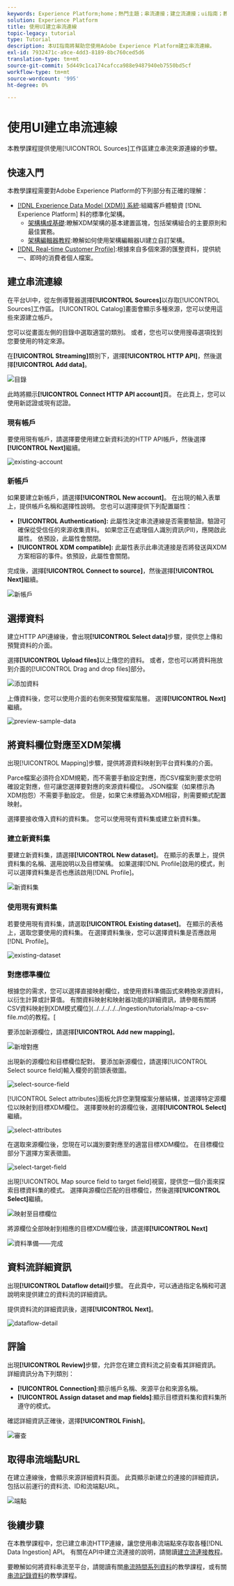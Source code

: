 ```yaml
---
keywords: Experience Platform;home；熱門主題；串流連接；建立流連接；ui指南；教學課程；建立流連接；流攝取；攝取；
solution: Experience Platform
title: 使用UI建立串流連線
topic-legacy: tutorial
type: Tutorial
description: 本UI指南將幫助您使用Adobe Experience Platform建立串流連線。
exl-id: 7932471c-a9ce-4dd3-8189-8bc760ced5d6
translation-type: tm+mt
source-git-commit: 5d449c1ca174cafcca988e9487940eb7550bd5cf
workflow-type: tm+mt
source-wordcount: '995'
ht-degree: 0%

---
```



# 使用UI建立串流連線

本教學課程提供使用[!UICONTROL Sources]工作區建立串流來源連線的步驟。

## 快速入門

本教學課程需要對Adobe Experience Platform的下列部分有正確的理解：

- [[!DNL Experience Data Model (XDM)] 系統](../../../../../xdm/home.md):組織客戶體驗資 [!DNL Experience Platform] 料的標準化架構。
   - [架構構成基礎](../../../../../xdm/schema/composition.md):瞭解XDM架構的基本建置區塊，包括架構組合的主要原則和最佳實務。
   - [架構編輯器教程](../../../../../xdm/tutorials/create-schema-ui.md):瞭解如何使用架構編輯器UI建立自訂架構。
- [[!DNL Real-time Customer Profile]](../../../../../profile/home.md):根據來自多個來源的匯整資料，提供統一、即時的消費者個人檔案。

## 建立串流連線

在平台UI中，從左側導覽器選擇&#x200B;**[!UICONTROL Sources]**&#x200B;以存取[!UICONTROL Sources]工作區。 [!UICONTROL Catalog]畫面會顯示多種來源，您可以使用這些來源建立帳戶。

您可以從畫面左側的目錄中選取適當的類別。 或者，您也可以使用搜尋選項找到您要使用的特定來源。

在&#x200B;**[!UICONTROL Streaming]**&#x200B;類別下，選擇&#x200B;**[!UICONTROL HTTP API]**，然後選擇&#x200B;**[!UICONTROL Add data]**。

![目錄](../../../../images/tutorials/create/http/catalog.png)

此時將顯示&#x200B;**[!UICONTROL Connect HTTP API account]**&#x200B;頁。 在此頁上，您可以使用新認證或現有認證。

### 現有帳戶

要使用現有帳戶，請選擇要使用建立新資料流的HTTP API帳戶，然後選擇&#x200B;**[!UICONTROL Next]**&#x200B;繼續。

![existing-account](../../../../images/tutorials/create/http/existing.png)

### 新帳戶

如果要建立新帳戶，請選擇&#x200B;**[!UICONTROL New account]**。 在出現的輸入表單上，提供帳戶名稱和選擇性說明。 您也可以選擇提供下列配置屬性：

- **[!UICONTROL Authentication]:** 此屬性決定串流連線是否需要驗證。驗證可確保從受信任的來源收集資料。 如果您正在處理個人識別資訊(PII)，應開啟此屬性。 依預設，此屬性會關閉。
- **[!UICONTROL XDM compatible]:** 此屬性表示此串流連接是否將發送與XDM方案相容的事件。依預設，此屬性會關閉。

完成後，選擇&#x200B;**[!UICONTROL Connect to source]**，然後選擇&#x200B;**[!UICONTROL Next]**&#x200B;繼續。

![新帳戶](../../../../images/tutorials/create/http/new.png)

## 選擇資料

建立HTTP API連線後，會出現&#x200B;**[!UICONTROL Select data]**&#x200B;步驟，提供您上傳和預覽資料的介面。

選擇&#x200B;**[!UICONTROL Upload files]**&#x200B;以上傳您的資料。 或者，您也可以將資料拖放到介面的[!UICONTROL Drag and drop files]部分。

![添加資料](../../../../images/tutorials/create/http/add-data.png)

上傳資料後，您可以使用介面的右側來預覽檔案階層。 選擇&#x200B;**[!UICONTROL Next]**&#x200B;繼續。

![preview-sample-data](../../../../images/tutorials/create/http/preview-sample-data.png)

## 將資料欄位對應至XDM架構

出現[!UICONTROL Mapping]步驟，提供將源資料映射到平台資料集的介面。

Parce檔案必須符合XDM規範，而不需要手動設定對應，而CSV檔案則要求您明確設定對應，但可讓您選擇要對應的來源資料欄位。 JSON檔案（如果標示為XDM抱怨）不需要手動設定。 但是，如果它未標籤為XDM相容，則需要顯式配置映射。

選擇要接收傳入資料的資料集。 您可以使用現有資料集或建立新資料集。

### 建立新資料集

要建立新資料集，請選擇&#x200B;**[!UICONTROL New dataset]**。 在顯示的表單上，提供資料集的名稱、選用說明以及目標架構。 如果選擇[!DNL Profile]啟用的模式，則可以選擇資料集是否也應該啟用[!DNL Profile]。

![新資料集](../../../../images/tutorials/create/http/new-dataset.png)

### 使用現有資料集

若要使用現有資料集，請選取&#x200B;**[!UICONTROL Existing dataset]**。 在顯示的表格上，選取您要使用的資料集。 在選擇資料集後，您可以選擇資料集是否應啟用[!DNL Profile]。

![existing-dataset](../../../../images/tutorials/create/http/existing-dataset.png)

### 對應標準欄位

根據您的需求，您可以選擇直接映射欄位，或使用資料準備函式來轉換來源資料，以衍生計算或計算值。 有關資料映射和映射器功能的詳細資訊，請參閱有關將CSV資料映射到XDM模式欄位](../../../../../ingestion/tutorials/map-a-csv-file.md)的教程。[

要添加新源欄位，請選擇&#x200B;**[!UICONTROL Add new mapping]**。

![新增對應](../../../../images/tutorials/create/http/add-new-mapping.png)

出現新的源欄位和目標欄位配對。 要添加新源欄位，請選擇[!UICONTROL Select source field]輸入欄旁的箭頭表徵圖。

![select-source-field](../../../../images/tutorials/create/http/select-source-field.png)

[!UICONTROL Select attributes]面板允許您瀏覽檔案分層結構，並選擇特定源欄位以映射到目標XDM欄位。 選擇要映射的源欄位後，選擇&#x200B;**[!UICONTROL Select]**&#x200B;繼續。

![select-attributes](../../../../images/tutorials/create/http/select-attributes.png)

在選取來源欄位後，您現在可以識別要對應至的適當目標XDM欄位。 在目標欄位部分下選擇方案表徵圖。

![select-target-field](../../../../images/tutorials/create/http/select-target-field.png)

出現[!UICONTROL Map source field to target field]視窗，提供您一個介面來探索目標資料集的模式。 選擇與源欄位匹配的目標欄位，然後選擇&#x200B;**[!UICONTROL Select]**&#x200B;繼續。

![映射至目標欄位](../../../../images/tutorials/create/http/map-to-target-field.png)

將源欄位全部映射到相應的目標XDM欄位後，請選擇&#x200B;**[!UICONTROL Next]**

![資料準備——完成](../../../../images/tutorials/create/http/data-prep-complete.png)

## 資料流詳細資訊

出現&#x200B;**[!UICONTROL Dataflow detail]**&#x200B;步驟。 在此頁中，可以通過指定名稱和可選說明來提供建立的資料流的詳細資訊。

提供資料流的詳細資訊後，選擇&#x200B;**[!UICONTROL Next]**。

![dataflow-detail](../../../../images/tutorials/create/http/dataflow-detail.png)

## 評論

出現&#x200B;**[!UICONTROL Review]**&#x200B;步驟，允許您在建立資料流之前查看其詳細資訊。 詳細資訊分為下列類別：

- **[!UICONTROL Connection]**:顯示帳戶名稱、來源平台和來源名稱。
- **[!UICONTROL Assign dataset and map fields]**:顯示目標資料集和資料集所遵守的模式。

確認詳細資訊正確後，選擇&#x200B;**[!UICONTROL Finish]**。

![審查](../../../../images/tutorials/create/http/review.png)

## 取得串流端點URL

在建立連線後，會顯示來源詳細資料頁面。 此頁顯示新建立的連接的詳細資訊，包括以前運行的資料流、ID和流端點URL。

![端點](../../../../images/tutorials/create/http/endpoint.png)

## 後續步驟

在本教學課程中，您已建立串流HTTP連線，讓您使用串流端點來存取各種[!DNL Data Ingestion] API。 有關在API中建立流連接的說明，請閱讀[建立流連接教程](../../../api/create/streaming/http.md)。

要瞭解如何將資料串流至平台，請閱讀有關[串流時間系列資料](../../../../../ingestion/tutorials/streaming-time-series-data.md)的教學課程，或有關[串流記錄資料](../../../../../ingestion/tutorials/streaming-record-data.md)的教學課程。
